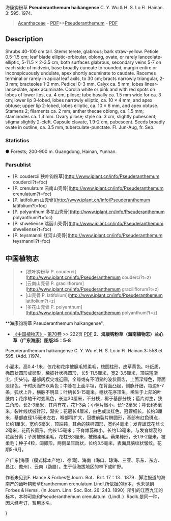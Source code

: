 海康钩粉草 **Pseuderanthemum haikangense** C. Y. Wu & H. S. Lo Fl. Hainan. 3: 595. 1974.

> [Acanthaceae](Acanthaceae-爵床科.md) - [PDF](http://www.iplant.cn/foc/pdf/Acanthaceae.pdf)>>[Pseuderanthemum](http://www.iplant.cn/info/Pseuderanthemum?t=foc) - [PDF](http://www.iplant.cn/foc/pdf/Pseuderanthemum.pdf)

## Description

Shrubs 40-100 cm tall. Stems terete, glabrous; bark straw-yellow. Petiole 0.5-1.5 cm; leaf blade elliptic-orbicular, oblong, ovate, or rarely lanceolate-elliptic, 5-11.5 × 2-3.5 cm, both surfaces glabrous, secondary veins 5-7 on each side of midvein, base broadly cuneate to rounded, margin entire or inconspicuously undulate, apex shortly acuminate to caudate. Racemes terminal or rarely in apical leaf axils, to 30 cm; bracts narrowly triangular, 2-3 mm; bracteoles 1-2 mm. Pedicel 0-3 mm. Calyx ca. 5 mm; lobes linear-lanceolate, apex acuminate. Corolla white or pink and with red spots on lobes of lower lips, ca. 4 cm, pilose; tube basally ca. 1.5 mm wide for ca. 3 cm; lower lip 3-lobed, lobes narrowly elliptic, ca. 10 × 4 mm, and apex obtuse; upper lip 2-lobed, lobes elliptic, ca. 10 × 6 mm, and apex obtuse. Stamens 2; filaments ca. 2 mm; anther thecae oblong, ca. 1.5 mm; staminodes ca. 1.3 mm. Ovary pilose; style ca. 3 cm, slightly pubescent; stigma slightly 2-cleft. Capsule clavate, 1.9-2 cm, pubescent. Seeds broadly ovate in outline, ca. 3.5 mm, tuberculate-punctate. Fl. Jun-Aug, fr. Sep.

### Statistics
● Forests; 200-900 m. Guangdong, Hainan, Yunnan.

### Parsublist

* [P.  coudercii  狭叶钩粉草](http://www.iplant.cn/info/Pseuderanthemum coudercii?t=foc)
* [P.  crenulatum  云南山壳骨](http://www.iplant.cn/info/Pseuderanthemum crenulatum?t=foc)
* [P.  latifolium  山壳骨](http://www.iplant.cn/info/Pseuderanthemum latifolium?t=foc)
* [P.  polyanthum  多花山壳骨](http://www.iplant.cn/info/Pseuderanthemum polyanthum?t=foc)
* [P.  shweliense  瑞丽山壳骨](http://www.iplant.cn/info/Pseuderanthemum shweliense?t=foc)
* [P.  teysmannii  红河山壳骨](http://www.iplant.cn/info/Pseuderanthemum teysmannii?t=foc)


## 中国植物志

> * [狭叶钩粉草  P.  couderci](http://www.iplant.cn/info/Pseuderanthemum couderci?t=z)
> * [云南山壳骨  P.  graciliflorum](http://www.iplant.cn/info/Pseuderanthemum graciliflorum?t=z)
> * [山壳骨  P.  latifolium](http://www.iplant.cn/info/Pseuderanthemum latifolium?t=z)
> * [多花山壳骨  P.  polyanthum](http://www.iplant.cn/info/Pseuderanthemum polyanthum?t=z)


**海康钩粉草 Pseuderanthemum haikangense",


* [《中国植物志》](http://www.iplant.cn/frps)- [第70卷](http://www.iplant.cn/frps/vol/70) >> 222页 [PDF](http://www.iplant.cn/frps/pdf/70/222.PDF)
**2．海康钩粉草（海南植物志）兰心草（广东海康）图版35：5-8**

Pseuderanthemum haikangense C. Y. Wu et H. S. Lo in Fl. Hainan 3: 558 et 595. (Add. )1974.

小灌木，高0.4-1米，仅花和花序被腺毛短柔毛，枝圆柱形，皮草黄色。叶纸质，椭圆状圆形或卵形，稀披针状椭圆形，长5-11.5厘米，宽2-3.5厘米，顶端短渐尖，尖头钝，基部阔楔尖或近圆，全缘或有不明显的波状圆齿，上面深绿色，背面淡绿色，干时灰而饰以紫色；中脉在上面平坦，在背面凸起，侧脉纤细，每边5-7条，弧状上升，横脉不明显；叶柄长5-15毫米。穗状花序顶生，稀生于上部的叶腋内；花序轴干时变黑色，长达30厘米，不分枝，稀于基部分枝；苞片对生，狭三角形，长2-3毫米，其内有花，花1-3朵；小苞片微小，长1-2毫米；萼长约5毫米，裂片线状披针形，渐尖；花冠长4厘米，白色或淡红色，冠管细长，长约3厘米，基部直径1.5毫米左右，喉部稍扩大，冠檐前裂片椭圆形，基部有红色斑点，长约1厘米，宽约6毫米，顶端钝，其余的狭椭圆形，宽约4毫米；发育雄蕊花丝长2毫米，花药长圆形，约长1.5毫米；不育雄蕊微小，长约1.3毫米，与发育雄蕊的花丝分离；子房被微柔毛，花柱长3厘米，被微柔毛。蒴果棒形，长1.9-2厘米，被柔毛；种子4粒，阔卵形，两侧呈压扁状，长约3.5毫米，表面具脑纹状皱纹。花期5-6月。

产广东[海康（模式标本产地）、徐闻]、海南（海口、琼海、三亚、乐东、东方、昌江、儋州）、云南（勐腊）。生于低海拔地区的林下或旷野。

作者未见到F. Hance & Forbes在Journ. Bot．Brit. 17：13．1879．脚注报道的海南产的齿叶钩粉草Eranthemum crenulatum Lindl.所依据的标本，也未见到Forbes & Hemsl. (in Journ. Linn. Soc. Bot. 26: 243. 1890）所引的江西九江的标本，本种可能和Pseuderanthemum crenulatum（Lindl．）Radlk.是同一种，因未经考订，暂用本名。

}